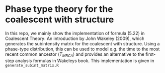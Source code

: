 # Phase type theory for the coalescent with structure

In this repo, we mainly show the implementation of formula (5.22) in Coalescent Theory: An introduction by John Wakeley (2009), which generates the subintensity matrix for the coalescent with structure. Using a phase-type distribution, this can be used to model e.g. the time to the most recent common ancestor ($T_{MRCA}$) and provides an alternative to the first-step analysis formulas in Wakeleys book.
This implementation is given in `generate_subint_matrix.R`
